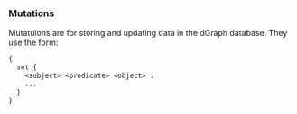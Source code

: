 ### Mutations #
Mutatuions are for storing and updating data in the
dGraph database. They use the form:

```graphql
{
  set {
    <subject> <predicate> <object> .
    ...
  }
}
```
